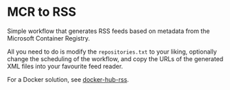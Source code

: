 # MCR to RSS

Simple workflow that generates RSS feeds based on metadata from the Microsoft Container Registry.

All you need to do is modify the `repositories.txt` to your liking, optionally change the scheduling of the workflow, and copy the URLs of the generated XML files into your favourite feed reader.

For a Docker solution, see [docker-hub-rss](https://github.com/TheConnMan/docker-hub-rss).